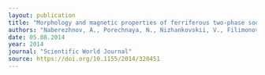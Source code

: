 ```yaml
---
layout: publication
title: "Morphology and magnetic properties of ferriferous two-phase sodium borosilicate glasses"
authors: "Naberezhnov, A., Porechnaya, N., Nizhankovskii, V., Filimonov, A. & Nacke, B."
date: 05.08.2014
year: 2014
journal: "Scientific World Journal"
source: https://doi.org/10.1155/2014/320451
---
```

